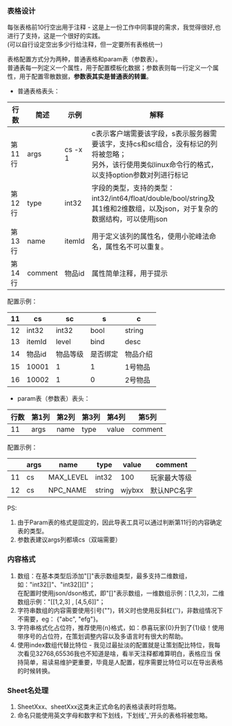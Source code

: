 ### 表格设计

每张表格前10行空出用于注释 - 这是上一份工作中同事提的需求，我觉得很好,也进行了支持，这是一个很好的实践。  
(可以自行设定空出多少行给注释，但一定要所有表格统一)

表格配置方式分为两种，普通表格和param表（参数表）。  
普通表每一列定义一个属性，用于配置模板化数据；参数表则每一行定义一个属性，用于配置零散数据，**参数表其实是普通表的转置**。

+ 普通表格表头：

| 行数   | 简述      | 示例      | 解释                                                                                      | 
|------|---------|---------|-----------------------------------------------------------------------------------------|  
| 第11行 | args    | cs -x 1 | c表示客户端需要该字段，s表示服务器需要该字，支持cs和sc组合，没有标记的列将被忽略；<br/>另外，该行使用类似linux命令行的格式，以支持option参数对列进行标记 | 
| 第12行 | type    | int32   | 字段的类型，支持的类型：int32/int64/float/double/bool/string及其1维和2维数组，以及json，对于复杂的数据结构，可以使用json     |
| 第13行 | name    | itemId  | 用于定义该列的属性名，使用小驼峰法命名，属性名不可以重复。                                                           |
| 第14行 | comment | 物品id    | 属性简单注释，用于提示                                                                             |

配置示例：

| 11 | cs     | sc    | s    | c      |
|----|--------|-------|------|--------|
| 12 | int32  | int32 | bool | string |
| 13 | itemId | level | bind | desc   |
| 14 | 物品id   | 物品等级  | 是否绑定 | 物品介绍   |
| 15 | 10001  | 1     | 1    | 1号物品   |
| 16 | 10002  | 1     | 0    | 2号物品   |

+ param表（参数表）表头：

| 行数 | 第1列  | 第2列  | 第3列  | 第4列   | 第5列     |  
|----|------|------|------|-------|---------|
| 11 | args | name | type | value | comment |

配置示例：

|    | args | name      | type   | value  | comment |  
|----|------|-----------|--------|--------|---------|
| 11 | cs   | MAX_LEVEL | int32  | 100    | 玩家最大等级  |
| 12 | cs   | NPC_NAME  | string | wjybxx | 默认NPC名字 |

PS:

1. 由于Param表的格式是固定的，因此导表工具可以通过判断第11行的内容确定表的类型。
2. 参数表建议args列都填cs（双端需要）

### 内容格式

1. 数组：在基本类型后添加"[]"表示数组类型，最多支持二维数组，如："int32[]"、"int32[][]"；  
   在配置时使用json/dson格式，即"[]"表示数组，一维数组示例：\[1,2,3]，二维数组示例："\[\[1,2,3] , \[4,5,6]]"；
2. 字符串数组的内容需要使用引号("")，转义时也使用反斜杠('\')，非数组情况下不需要，eg： {"abc", "efg"}。
3. 字符串格式化占位符，推荐使用{n}格式，如：恭喜玩家{0}升到了{1}级！使用带序号的占位符，在策划调整内容以及多语言时有很大的帮助。
4. 使用index数组代替比特位 - 我见过最扯淡的配置就是让策划配比特位，我每次看见32768,65536我也不知道是啥，看半天注释都难算明白，表格应当
   保持简单，易读易维护更重要，毕竟是人配置，程序需要比特位可以在导出表格的时候转换。

### Sheet名处理

1. SheetXxx、sheetXxx这类未正式命名的表格读表时将忽略。
2. 命名只能使用英文字母和数字和下划线，下划线'_'开头的表格将被忽略。